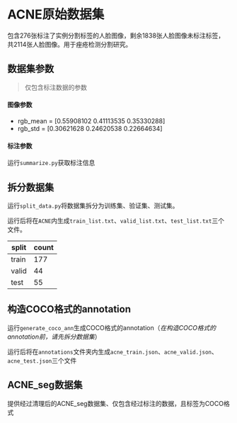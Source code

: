 # ACNE原始数据集
包含276张标注了实例分割标签的人脸图像，剩余1838张人脸图像未标注标签，共2114张人脸图像。用于痤疮检测分割研究。
## 数据集参数
> 仅包含标注数据的参数
#### 图像参数
- rgb_mean = [0.55908102 0.41113535 0.35330288]
- rgb_std = [0.30621628 0.24620538 0.22664634]
#### 标注参数
运行`summarize.py`获取标注信息
## 拆分数据集
运行`split_data.py`将数据集拆分为训练集、验证集、测试集。

运行后将在`ACNE`内生成`train_list.txt`、`valid_list.txt`、`test_list.txt`三个文件。

|split|count|
|-|-|
|train|177|
|valid|44|
|test|55|
## 构造COCO格式的annotation
运行`generate_coco_ann`生成COCO格式的annotation（*在构造COCO格式的annotation前，请先拆分数据集*）

运行后将在`annotations`文件夹内生成`acne_train.json`、`acne_valid.json`、`acne_test.json`三个文件
## ACNE_seg数据集
提供经过清理后的ACNE_seg数据集、仅包含经过标注的数据，且标签为COCO格式